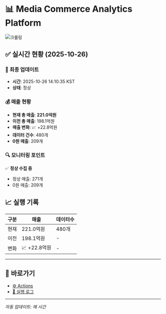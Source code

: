 # 📊 Media Commerce Analytics Platform

![크롤링](https://img.shields.io/badge/크롤링-정상-green)

## ✅ 실시간 현황 (2025-10-26)

### 📍 최종 업데이트
- **시간**: 2025-10-26 14:10:35 KST
- **상태**: 정상

### 💰 매출 현황
- **현재 총 매출**: **221.0억원**
- **이전 총 매출**: 198.1억원
- **매출 변화**: 📈 +22.8억원
- **데이터 건수**: 480개
- **0원 매출**: 209개

### 🔍 모니터링 포인트

✅ **정상 수집 중**
- 정상 매출: 271개
- 0원 매출: 209개


## 📈 실행 기록

| 구분 | 매출 | 데이터수 |
|------|------|----------|
| 현재 | 221.0억원 | 480개 |
| 이전 | 198.1억원 | - |
| 변화 | 📈 +22.8억원 | - |

---

## 🔗 바로가기

- [⚙️ Actions](../../actions)
- [📝 실행 로그](../../actions/workflows/daily_scraping.yml)

---

*자동 업데이트: 매 시간*
